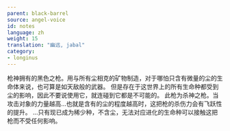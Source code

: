 ```yaml
---
parent: black-barrel
source: angel-voice
id: notes
language: zh
weight: 15
translation: "幽远, jabal"
category:
- longinus
---
```


枪神拥有的黑色之枪。用与所有尘相克的矿物制造，对于哪怕只含有微量的尘的生命体来说，也可算是如天敌般的武器。
但是存在于这世界上的所有生命种都受到尘的影响，因此不要说使用它，就连碰到它都是不可能的。
此枪为杀神之枪。当攻击对象的力量越高…也就是含有的尘的程度越高时，这把枪的杀伤力会有飞跃性的提升。
…只有现已成为稀少种，不含尘，无法对应进化的生命种可以接触这把枪而不受任何影响。
